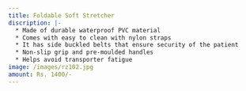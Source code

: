 ```yaml
---
title: Foldable Soft Stretcher
discription: |-
  * Made of durable waterproof PVC material
  * Comes with easy to clean with nylon straps
  * It has side buckled belts that ensure security of the patient
  * Non-slip grip and pre-moulded handles
  * Helps avoid transporter fatigue
image: /images/rz102.jpg
amount: Rs. 1400/-
---
```

